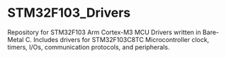 # STM32F103_Drivers
Repository for STM32F103 Arm Cortex-M3 MCU Drivers written in Bare-Metal C.
Includes drivers for STM32F103C8TC Microcontroller clock, timers, I/Os, communication protocols, and peripherals.
